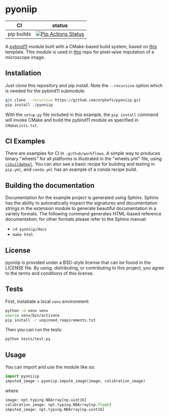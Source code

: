 pyoniip
==============

|      CI              | status |
|----------------------|--------|
| pip builds           | [![Pip Actions Status][actions-pip-badge]][actions-pip-link] |

[actions-badge]:           https://github.com/orphefs/pyoniip/workflows/Tests/badge.svg
[actions-pip-link]:        https://github.com/orphefs/pyoniip/actions?query=workflow%3A%22Pip
[actions-pip-badge]:       https://github.com/orphefs/pyoniip/workflows/Pip/badge.svg

A [pybind11](https://github.com/pybind/pybind11) module built with a
CMake-based build system, based on [this](https://github.com/pybind/cmake_example) template. This module is used in [this](https://github.com/orphefs/oni-image-processing-runner) repo for pixel-wise imputation of a microscope image.

Installation
------------

Just clone this repository and pip install. Note the `--recursive` option which is
needed for the pybind11 submodule:

```bash
git clone --recursive https://github.com/orphefs/pyoniip.git
pip install ./pyoniip
```

With the `setup.py` file included in this example, the `pip install` command will
invoke CMake and build the pybind11 module as specified in `CMakeLists.txt`.

CI Examples
------------

There are examples for CI in `.github/workflows`. A simple way to produces
binary "wheels" for all platforms is illustrated in the "wheels.yml" file,
using [`cibuildwheel`][]. You can also see a basic recipe for building and
testing in `pip.yml`, and `conda.yml` has an example of a conda recipe build.

Building the documentation
------------

Documentation for the example project is generated using Sphinx. Sphinx has the
ability to automatically inspect the signatures and documentation strings in
the extension module to generate beautiful documentation in a variety formats.
The following command generates HTML-based reference documentation; for other
formats please refer to the Sphinx manual:

- `cd pyoniip/docs`
- `make html`

License
-------

pyoniip is provided under a BSD-style license that can be found in the LICENSE
file. By using, distributing, or contributing to this project, you agree to the
terms and conditions of this license.

Tests
---------

First, instatiate a local `venv` environment:

```bash
python -m venv venv
source venv/bin/activate
pip install -r unpinned_requirements.txt
```

Then you can run the tests:

```bash
python tests/test.py
```

## Usage

You can import and use the module like so:

```python
import pyoniiip
imputed_image = pyoniip.impute_image(image, calibration_image)
```

where

```python
image: npt.typing.NDArray[np.uint16]
calibration_image: npt.typing.NDArray[np.float]
imputed_image: npt.typing.NDArray[np.uint16]
```

[`cibuildwheel`]:          https://cibuildwheel.readthedocs.io

